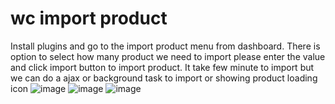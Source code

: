 ﻿# wc import product
Install plugins and go to the import product menu from dashboard.
There is option to select how many product we need to import 
please enter the value and click import button to import product. 
It take few minute to import but we can do a ajax or background task to import or showing product loading icon 
![image](https://github.com/codewithAmitg/wcimportproduct/assets/109641538/d09070e7-cddd-4454-b244-2f9279802f07)
![image](https://github.com/codewithAmitg/wcimportproduct/assets/109641538/8fb03d9f-160f-4e4c-b320-774853a5de64)
![image](https://github.com/codewithAmitg/wcimportproduct/assets/109641538/aeca5afb-48c4-4a74-b3cb-4386fb175199)
